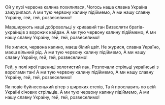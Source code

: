 Ой у лузі червона калина похилилася,
Чогось наша славна Україна зажурилася.
А ми тую червону калину підіймемо,
А ми нашу славну Україну, гей, гей, розвеселимо!

Марширують наші добровольці у кривавий тан
Визволяти братів-українців з ворожих кайдан.
А ми тую червону калину підіймемо,
А ми нашу славну Україну, гей, гей, розвеселимо!

Не хилися, червона калино, маєш білий цвіт.
Не журися, славна Україно, маєш вільний рід.
А ми тую червону калину підіймемо,
А ми нашу славну Україну, гей, гей, розвеселимо!

Гей, у полі ярої пшениці золотистий лан,
Розпочали стрільці українські з ворогами тан!
А ми тую червону калину підіймемо,
А ми нашу славну Україну, гей, гей, розвеселимо!

Як повіє буйнесенький вітер з широких степів,
Та й прославить по всій Україні січових стрільців.
А ми тую червону калину підіймемо,
А ми нашу славну Україну, гей, гей, розвеселимо!